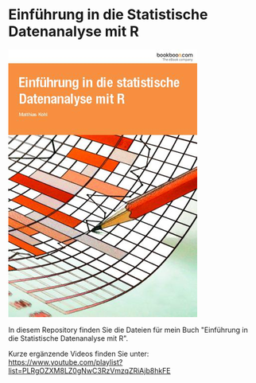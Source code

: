# Einführung in die Statistische Datenanalyse mit R

![Buchcover](cover.jpg)

In diesem Repository finden Sie die Dateien für mein Buch "Einführung in die Statistische Datenanalyse mit R".

Kurze ergänzende Videos finden Sie unter: <https://www.youtube.com/playlist?list=PLRgOZXM8LZ0gNwC3RzVmzqZRiAjb8hkFE>

